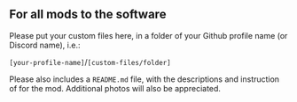 ## For all mods to the software

Please put your custom files here, in a folder of your Github profile name (or Discord name), i.e.:

`[your-profile-name]`/`[custom-files/folder]`

Please also includes a `README.md` file, with the descriptions and instruction of for the mod. Additional photos will also be appreciated.
